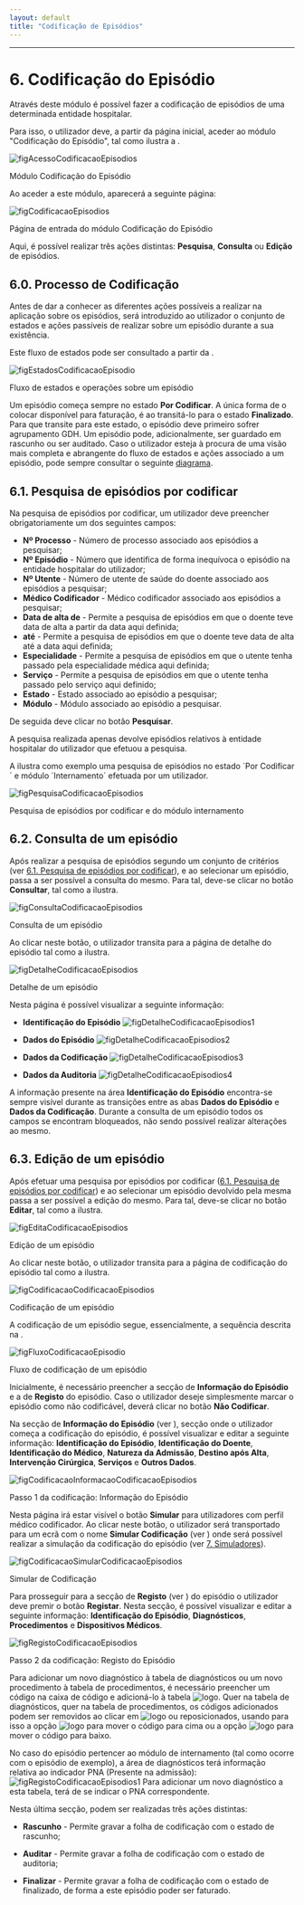 ```yaml
---
layout: default
title: "Codificação de Episódios"
---
```



---
<div id="codificar"></div>

# 6. Codificação do Episódio

Através deste módulo é possível fazer a codificação de episódios de uma determinada entidade hospitalar.

Para isso, o utilizador deve, a partir da página inicial, aceder ao módulo "Codificação do Episódio", tal como ilustra a [](#figAcessoCodificacaoEpisodios).

![figAcessoCodificacaoEpisodios](img/pages/6_1.jpg)

<p class="caption" id="figAcessoCodificacaoEpisodios">Módulo Codificação do Episódio</p>

Ao aceder a este módulo, aparecerá a seguinte página:

![figCodificacaoEpisodios](img/pages/6_2.jpg)

<p class="caption" id="figCodificacaoEpisodios">Página de entrada do módulo Codificação do Episódio</p>

Aqui, é possível realizar três ações distintas: **Pesquisa**, **Consulta** ou **Edição** de episódios.

<div id="processo-codificacao"></div>

## 6.0. Processo de Codificação

Antes de dar a conhecer as diferentes ações possíveis a realizar na aplicação sobre os episódios, será introduzido ao utilizador o conjunto de estados e ações passíveis de realizar sobre um episódio durante a sua existência.
 
Este fluxo de estados pode ser consultado a partir da [](#figEstadosCodificacaoEpisodio).

![figEstadosCodificacaoEpisodio](img/episodio_estados_accoes.png)

<p class="caption" id="figEstadosCodificacaoEpisodio">Fluxo de estados e operações sobre um episódio</p>

Um episódio começa sempre no estado **Por Codificar**. A única forma de o colocar disponível para faturação, é ao transitá-lo para o estado **Finalizado**.
Para que transite para este estado, o episódio deve primeiro sofrer agrupamento GDH. Um episódio pode, adicionalmente, ser guardado em rascunho ou ser auditado. Caso o utilizador esteja à procura de uma visão mais completa e abrangente do fluxo de estados e ações associado a um episódio,
pode sempre consultar o seguinte [diagrama](img/episodio_estados_accoes_detalhe.png).

<div id="codificacao-pesquisa-de-episodios"></div>

## 6.1. Pesquisa de episódios por codificar

Na pesquisa de episódios por codificar, um utilizador deve preencher obrigatoriamente um dos seguintes campos:

* **Nº Processo** - Número de processo associado aos episódios a pesquisar;
* **Nº Episódio** - Número que identifica de forma inequívoca o episódio na entidade hospitalar do utilizador;
* **Nº Utente** - Número de utente de saúde do doente associado aos episódios a pesquisar;
* **Médico Codificador** - Médico codificador associado aos episódios a pesquisar;
* **Data de alta de** - Permite a pesquisa de episódios em que o doente teve data de alta a partir da data aqui definida;
* **até** - Permite a pesquisa de episódios em que o doente teve data de alta até a data aqui definida;
* **Especialidade** - Permite a pesquisa de episódios em que o utente tenha passado pela especialidade médica aqui definida;
* **Serviço** - Permite a pesquisa de episódios em que o utente tenha passado pelo serviço aqui definido;
* **Estado** - Estado associado ao episódio a pesquisar;
* **Módulo** - Módulo associado ao episódio a pesquisar.


De seguida deve clicar no botão **Pesquisar**.

A pesquisa realizada apenas devolve episódios relativos à entidade hospitalar do utilizador que efetuou a pesquisa.

A [](#figPesquisaCodificacaoEpisodios) ilustra como exemplo uma pesquisa de episódios no estado ´Por Codificar´ e módulo ´Internamento´ efetuada por um utilizador.

![figPesquisaCodificacaoEpisodios](img/pages/6_1_1.jpg)

<p class="caption" id="figPesquisaCodificacaoEpisodios">Pesquisa de episódios por codificar e do módulo internamento</p>

<div id="detalhe"></div>
<div id="codificacao-consulta-de-episodios"></div>

## 6.2. Consulta de um episódio

Após realizar a pesquisa de episódios segundo um conjunto de critérios (ver [6.1. Pesquisa de episódios por codificar](#pesquisa-de-episdios-por-codificar)), e ao selecionar um episódio, passa a ser possível a consulta do mesmo.
Para tal, deve-se clicar no botão **Consultar**, tal como a [](#figConsultaCodificacaoEpisodios) ilustra.

![figConsultaCodificacaoEpisodios](img/pages/6_2_1.jpg)

<p class="caption" id="figConsultaCodificacaoEpisodios">Consulta de um episódio</p>

Ao clicar neste botão, o utilizador transita para a página de detalhe do episódio tal como a [](#figDetalheCodificacaoEpisodios) ilustra.

![figDetalheCodificacaoEpisodios](img/pages/6_2_2.jpg)

<p class="caption" id="figDetalheCodificacaoEpisodios">Detalhe de um episódio</p>

Nesta página é possível visualizar a seguinte informação:

* **Identificação do Episódio**
![figDetalheCodificacaoEpisodios1](img/pages/6_2_3.jpg)

* **Dados do Episódio**
![figDetalheCodificacaoEpisodios2](img/pages/6_2_4.jpg)

* **Dados da Codificação**
![figDetalheCodificacaoEpisodios3](img/pages/6_2_5.jpg)

* **Dados da Auditoria**
![figDetalheCodificacaoEpisodios4](img/pages/6_2_6.jpg)

A informação presente na área **Identificação do Episódio** encontra-se sempre visível durante as transições entre as abas **Dados do Episódio** e **Dados da Codificação**.
Durante a consulta de um episódio todos os campos se encontram bloqueados, não sendo possível realizar alterações ao mesmo.

<div id="codificacao"></div>
<div id="codificacao-edicao-de-episodios"></div>

## 6.3. Edição de um episódio


Após efetuar uma pesquisa por episódios por codificar ([6.1. Pesquisa de episódios por codificar](#pesquisa-de-episdios-por-codificar)) e ao selecionar um episódio devolvido pela mesma passa a ser possível a edição do mesmo.
Para tal, deve-se clicar no botão **Editar**, tal como a [](#figEditaCodificacaoEpisodios) ilustra.

![figEditaCodificacaoEpisodios](img/pages/6_3_1.jpg)

<p class="caption" id="figEditaCodificacaoEpisodios">Edição de um episódio</p>

Ao clicar neste botão, o utilizador transita para a página de codificação do episódio tal como a [](#figCodificacaoCodificacaoEpisodios) ilustra.

![figCodificacaoCodificacaoEpisodios](img/pages/6_3_2.jpg)

<p class="caption" id="figCodificacaoCodificacaoEpisodios">Codificação de um episódio</p>

A codificação de um episódio segue, essencialmente, a sequência descrita na [](#figFluxoCodificacaoEpisodio).

![figFluxoCodificacaoEpisodio](img/fluxo_episodio.png)

<p class="caption" id="figFluxoCodificacaoEpisodio">Fluxo de codificação de um episódio</p>

Inicialmente, é necessário preencher a secção de **Informação do Episódio** e a de **Registo** do episódio.
Caso o utilizador deseje simplesmente marcar o episódio como não codificável, deverá clicar no botão **Não Codificar**.

Na secção de **Informação do Episódio** (ver [](#figCodificacaoInformacaoCodificacaoEpisodios)), secção onde o utilizador começa a codificação do episódio, é possível visualizar e editar a seguinte informação: **Identificação do Episódio**, **Identificação do Doente**, **Identificação do Médico**, **Natureza da Admissão**, **Destino após Alta**, **Intervenção Cirúrgica**, **Serviços** e **Outros Dados**.

![figCodificacaoInformacaoCodificacaoEpisodios](img/pages/6_3_3.jpg)

<p class="caption" id="figCodificacaoInformacaoCodificacaoEpisodios">Passo 1 da codificação: Informação do Episódio</p>

Nesta página irá estar visível o botão **Simular** para utilizadores com perfil médico codificador. Ao clicar neste botão, o utilizador será transportado para um ecrã com o nome **Simular Codificação** (ver [](#figCodificacaoSimularCodificacaoEpisodios)) onde será possível realizar a simulação da codificação do episódio (ver [7. Simuladores](#simulador)).

![figCodificacaoSimularCodificacaoEpisodios](img/pages/6_3_4.jpg)

<p class="caption" id="figCodificacaoSimularCodificacaoEpisodios">Simular de Codificação</p>

Para prosseguir para a secção de **Registo** (ver [](#figRegistoCodificacaoEpisodios)) do episódio o utilizador deve premir o botão **Registar**. 
Nesta secção, é possível visualizar e editar a seguinte informação: **Identificação do Episódio**, **Diagnósticos**, **Procedimentos** e **Dispositivos Médicos**.

![figRegistoCodificacaoEpisodios](img/pages/6_3_5.jpg)

<p class="caption" id="figRegistoCodificacaoEpisodios">Passo 2 da codificação: Registo do Episódio</p>

Para adicionar um novo diagnóstico à tabela de diagnósticos ou um novo procedimento à tabela de procedimentos, é necessário preencher um código na caixa de código e adicioná-lo à tabela ![logo](img/pages/6_3_6.jpg).
Quer na tabela de diagnósticos, quer na tabela de procedimentos, os códigos adicionados podem ser removidos ao clicar em ![logo](img/remover.jpg) ou reposicionados, usando para isso a opção ![logo](img/subir.jpg) para mover o código para cima ou a opção ![logo](img/descer.jpg) para mover o código para baixo.

No caso do episódio pertencer ao módulo de internamento (tal como ocorre com o episódio de exemplo), a área de diagnósticos terá informação relativa ao indicador PNA (Presente na admissão):
![figRegistoCodificacaoEpisodios1](img/pages/6_3_7.jpg)
Para adicionar um novo diagnóstico a esta tabela, terá de se indicar o PNA correspondente.

Nesta última secção, podem ser realizadas três ações distintas: 

* **Rascunho** - Permite gravar a folha de codificação com o estado de rascunho;

* **Auditar** - Permite gravar a folha de codificação com o estado de auditoria;

* **Finalizar** - Permite gravar a folha de codificação com o estado de finalizado, de forma a este episódio poder ser faturado.

